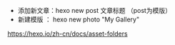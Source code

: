 - 添加新文章：hexo new post 文章标题   （post为模版）
- 新建模版 ： hexo new photo "My Gallery" 

https://hexo.io/zh-cn/docs/asset-folders